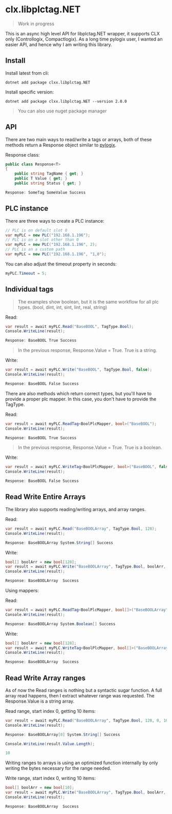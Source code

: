 # clx.libplctag.NET

> Work in progress

This is an async high level API for libplctag.NET wrapper, it supports CLX only (Controllogix, Compactlogix). As a long time pylogix user, I wanted an easier API, and hence why I am writing this library.

## Install

Install latest from cli:
```
dotnet add package clxx.libplctag.NET
```

Install specific version:
```
dotnet add package clxx.libplctag.NET --version 2.0.0
```

> You can also use nuget package manager

## API

There are two main ways to read/write a tags or arrays, both of these methods return a Response object similar to [pylogix](https://github.com/dmroeder/pylogix).

Response class:

```csharp
public class Response<T>
{
    public string TagName { get; }
    public T Value { get; }
    public string Status { get; }

Response: SomeTag SomeValue Success
```

## PLC instance

There are three ways to create a PLC instance:

```csharp
// PLC is on default slot 0
var myPLC = new PLC("192.168.1.196");
// PLC is on a slot other than 0
var myPLC = new PLC("192.168.1.196", 2);
// PLC is an a custom path
var myPLC = new PLC("192.168.1.196", "1,0");
```

You can also adjust the timeout property in seconds:
```csharp
myPLC.Timeout = 5;
```

## Individual tags

> The examples show boolean, but it is the same workflow for all plc types. (bool, dint, int, sint, lint, real, string)

Read:

```csharp
var result = await myPLC.Read("BaseBOOL", TagType.Bool);
Console.WriteLine(result);

Response: BaseBOOL True Success
```

> In the previous response, Response.Value = True. True is a string.

Write:

```csharp
var result = await myPLC.Write("BaseBOOL", TagType.Bool, false);
Console.WriteLine(result);

Response: BaseBOOL False Success
```

There are also methods which return correct types, but you'll have to provide a proper plc mapper.
In this case, you don't have to provide the TagType.

Read:

```csharp
var result = await myPLC.ReadTag<BoolPlcMapper, bool>("BaseBOOL");
Console.WriteLine(result);

Response: BaseBOOL True Success
```

> In the previous response, Response.Value = True. True is a boolean.

Write:

```csharp
var result = await myPLC.WriteTag<BoolPlcMapper, bool>("BaseBOOL", false);
Console.WriteLine(result);

Response: BaseBOOL False Success
```

## Read Write Entire Arrays

The library also supports reading/writing arrays, and array ranges.

Read:

```csharp
var result = await myPLC.Read("BaseBOOLArray", TagType.Bool, 128);
Console.WriteLine(result);

Response: BaseBOOLArray System.String[] Success
```

Write:

```csharp
bool[] boolArr = new bool[128];
var result = await myPLC.Write("BaseBOOLArray", TagType.Bool, boolArr, 128);
Console.WriteLine(result);

Response: BaseBOOLArray  Success

```

Using mappers:

Read:

```csharp
var result = await myPLC.ReadTag<BoolPlcMapper, bool[]>("BaseBOOLArray", new int[] { 128 });
Console.WriteLine(result);

Response: BaseBOOLArray System.Boolean[] Success

```

Write:

```csharp
bool[] boolArr = new bool[128];
var result = await myPLC.WriteTag<BoolPlcMapper, bool[]>("BaseBOOLArray", alist.ToArray(),new int[] { 128 });
Console.WriteLine(result);

Response: BaseBOOLArray  Success

```

## Read Write Array ranges

As of now the Read ranges is nothing but a syntactic sugar function. A full array read happens, then I extract whatever range was requested. The Response.Value is a string array.

Read range, start index 0, getting 10 items:

```csharp
var result = await myPLC.Read("BaseBOOLArray", TagType.Bool, 128, 0, 10);
Console.WriteLine(result);

Response: BaseBOOLArray[0] System.String[] Success

Console.WriteLine(result.Value.Length);

10
```

Writing ranges to arrays is using an optimized function internally by only writing the bytes necessary for the range needed.

Write range, start index 0, writing 10 items:

```csharp
bool[] boolArr = new bool[10];
var result = await myPLC.Write("BaseBOOLArray", TagType.Bool, boolArr, 128, 0, 10);
Console.WriteLine(result);

Response: BaseBOOLArray  Success
```